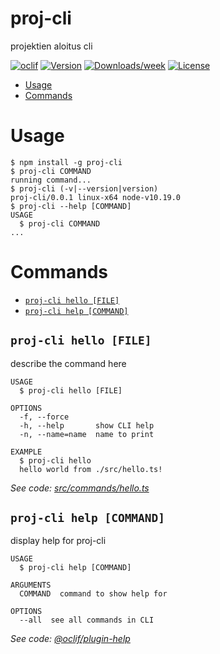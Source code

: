 proj-cli
========

projektien aloitus cli

[![oclif](https://img.shields.io/badge/cli-oclif-brightgreen.svg)](https://oclif.io)
[![Version](https://img.shields.io/npm/v/proj-cli.svg)](https://npmjs.org/package/proj-cli)
[![Downloads/week](https://img.shields.io/npm/dw/proj-cli.svg)](https://npmjs.org/package/proj-cli)
[![License](https://img.shields.io/npm/l/proj-cli.svg)](https://github.com/metatavu/metatavu-projekti-cli/blob/master/package.json)

<!-- toc -->
* [Usage](#usage)
* [Commands](#commands)
<!-- tocstop -->
# Usage
<!-- usage -->
```sh-session
$ npm install -g proj-cli
$ proj-cli COMMAND
running command...
$ proj-cli (-v|--version|version)
proj-cli/0.0.1 linux-x64 node-v10.19.0
$ proj-cli --help [COMMAND]
USAGE
  $ proj-cli COMMAND
...
```
<!-- usagestop -->
# Commands
<!-- commands -->
* [`proj-cli hello [FILE]`](#proj-cli-hello-file)
* [`proj-cli help [COMMAND]`](#proj-cli-help-command)

## `proj-cli hello [FILE]`

describe the command here

```
USAGE
  $ proj-cli hello [FILE]

OPTIONS
  -f, --force
  -h, --help       show CLI help
  -n, --name=name  name to print

EXAMPLE
  $ proj-cli hello
  hello world from ./src/hello.ts!
```

_See code: [src/commands/hello.ts](https://github.com/metatavu/metatavu-projekti-cli/blob/v0.0.1/src/commands/hello.ts)_

## `proj-cli help [COMMAND]`

display help for proj-cli

```
USAGE
  $ proj-cli help [COMMAND]

ARGUMENTS
  COMMAND  command to show help for

OPTIONS
  --all  see all commands in CLI
```

_See code: [@oclif/plugin-help](https://github.com/oclif/plugin-help/blob/v3.2.1/src/commands/help.ts)_
<!-- commandsstop -->

